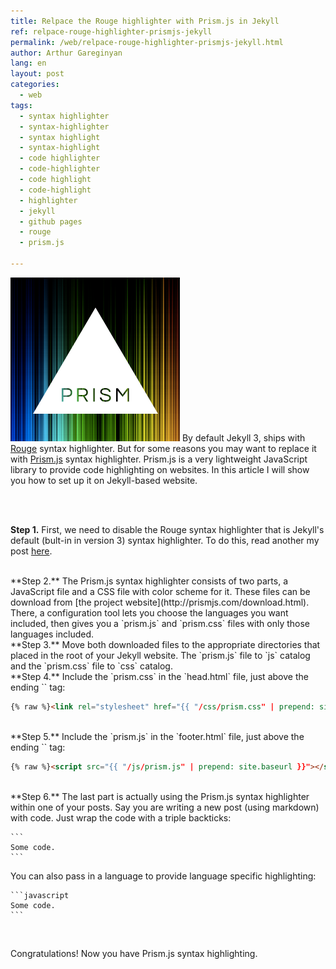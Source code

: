 ```yaml
---
title: Relpace the Rouge highlighter with Prism.js in Jekyll
ref: relpace-rouge-highlighter-prismjs-jekyll
permalink: /web/relpace-rouge-highlighter-prismjs-jekyll.html
author: Arthur Gareginyan
lang: en
layout: post
categories:
  - web
tags:
  - syntax highlighter
  - syntax-highlighter
  - syntax highlight
  - syntax-highlight
  - code highlighter
  - code-highlighter
  - code highlight
  - code-highlight
  - highlighter
  - jekyll
  - github pages
  - rouge
  - prism.js

---
```


![thumb](/images/thumbnail/prismjs.png)
By default Jekyll 3, ships with [Rouge](http://rouge.jneen.net/) syntax highlighter. But for some reasons you may want to replace it with [Prism.js](http://prismjs.com) syntax highlighter. Prism.js is a very lightweight JavaScript library to provide code highlighting on websites. In this article I will show you how to set up it on Jekyll-based website.

<br>
<br>

**Step 1.** First, we need to disable the Rouge syntax highlighter that is Jekyll's default (bult-in in version 3) syntax highlighter. To do this, read another my post [here](http://mycyberuniverse.com/web/disable-rouge-syntax-highlighter.html).


<br>
**Step 2.** The Prism.js syntax highlighter consists of two parts, a JavaScript file and a CSS file with color scheme for it. These files can be download from [the project website](http://prismjs.com/download.html). There, a configuration tool lets you choose the languages you want included, then gives you a `prism.js` and `prism.css` files with only those languages included.


<br>
**Step 3.** Move both downloaded files to the appropriate directories that placed in the root of your Jekyll website. The `prism.js` file to `js` catalog and the `prism.css` file to `css` catalog.


<br>
**Step 4.** Include the `prism.css` in the `head.html` file, just above the ending `</head>` tag:

```html
{% raw %}<link rel="stylesheet" href="{{ "/css/prism.css" | prepend: site.baseurl }}">{% endraw %}
```


<br>
**Step 5.** Include the `prism.js` in the `footer.html` file, just above the ending `</footer>` tag:

```html
{% raw %}<script src="{{ "/js/prism.js" | prepend: site.baseurl }}"></script>{% endraw %}
```


<br>
**Step 6.** The last part is actually using the Prism.js syntax highlighter within one of your posts. Say you are writing a new post (using markdown) with code. Just wrap the code with a triple backticks:

	```
	Some code.
	```

You can also pass in a language to provide language specific highlighting:

	```javascript
	Some code.
	```

<br>

Congratulations! Now you have Prism.js syntax highlighting.
